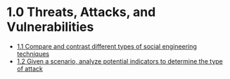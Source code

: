 # 1.0 Threats, Attacks, and Vulnerabilities

* [1.1 Compare and contrast different types of social engineering techniques](1.1-compare-and-contrast-different-types-of-social-engineering-techniques.md)
* [1.2 Given a scenario, analyze potential indicators to determine the type of attack](./1.2-given-a-scenario-analyze-potential-indicators-to-determine-the-type-of-attack.md)
